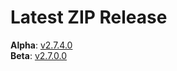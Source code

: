 # Latest ZIP Release
**Alpha**: [v2.7.4.0](https://github.com/phw198/OutlookGoogleCalendarSync/releases/tag/v2.7.4-alpha)  
**Beta**: [v2.7.0.0](https://github.com/phw198/OutlookGoogleCalendarSync/releases/latest)
